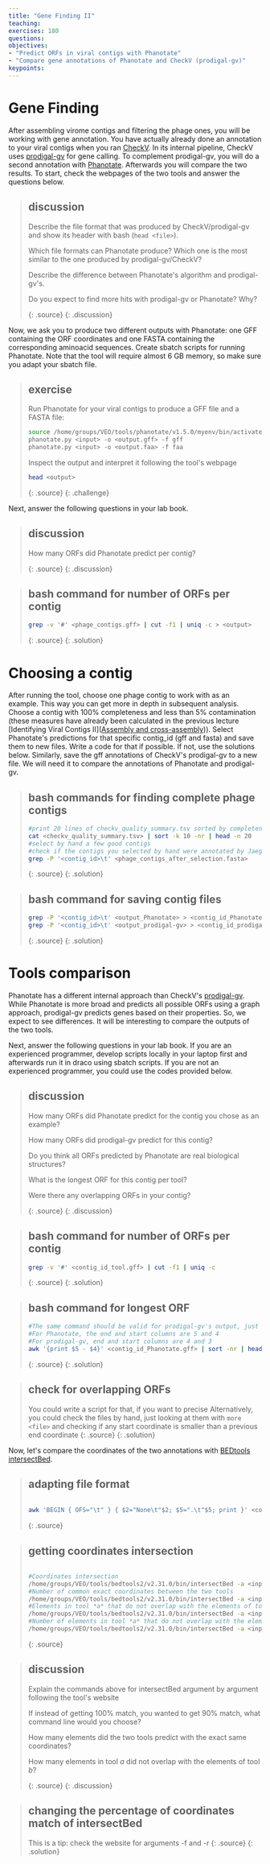 ```yaml
---
title: "Gene Finding II"
teaching: 
exercises: 180
questions:
objectives:
- "Predict ORFs in viral contigs with Phanotate"
- "Compare gene annotations of Phanotate and CheckV (prodigal-gv)"
keypoints:
---
```


# Gene Finding

After assembling virome contigs and filtering the phage ones, you will be working with gene annotation. You have actually already done an annotation to your viral contigs when you ran [CheckV](https://bitbucket.org/berkeleylab/checkv/src/master/). In its internal pipeline, CheckV uses [prodigal-gv](https://github.com/apcamargo/prodigal-gv) for gene calling. To complement prodigal-gv, you will do a second annotation with [Phanotate](https://github.com/deprekate/PHANOTATE). Afterwards you will compare the two results. To start, check the webpages of the two tools and answer the questions below.  

> ## discussion
>
> Describe the file format that was produced by CheckV/prodigal-gv and show its header with bash (```head <file>```).
> 
> Which file formats can Phanotate produce? Which one is the most similar to the one produced by prodigal-gv/CheckV?
>
> Describe the difference between Phanotate's algorithm and prodigal-gv's.
>
> Do you expect to find more hits with prodigal-gv or Phanotate? Why?
> 
> {: .source}
{: .discussion}

Now, we ask you to produce two different outputs with Phanotate: one GFF containing the ORF coordinates and one FASTA containing the corresponding aminoacid sequences. Create sbatch scripts for running Phanotate. Note that the tool will require almost 6 GB memory, so make sure you adapt your sbatch file.

> ## exercise
>
> Run Phanotate for your viral contigs to produce a GFF file and a FASTA file:
> 
>```bash
> source /home/groups/VEO/tools/phanotate/v1.5.0/myenv/bin/activate
> phanotate.py <input> -o <output.gff> -f gff
> phanotate.py <input> -o <output.faa> -f faa
>```
>
> Inspect the output and interpret it following the tool's webpage
>   
>```bash
> head <output>
>```
> {: .source}
{: .challenge}

Next, answer the following questions in your lab book.

> ## discussion
> 
> How many ORFs did Phanotate predict per contig?
> 
> {: .source}
{: .discussion}

> ## bash command for number of ORFs per contig
> ```bash
> grep -v '#' <phage_contigs.gff> | cut -f1 | uniq -c > <output>
>```
> {: .source}
{: .solution}

# Choosing a contig

After running the tool, choose one phage contig to work with as an example. This way you can get more in depth in subsequent analysis. Choose a contig with 100% completeness and less than 5% contamination (these measures have already been calculated in the previous lecture [Identifying Viral Contigs II]([Assembly and cross-assembly](https://mgxlab.github.io/Viromics2024/1.2.2_assembly_and_cross-assembly/index.html))). Select Phanotate's predictions for that specific contig_id (gff and fasta) and save them to new files. Write a code for that if possible. If not, use the solutions below. Similarly, save the gff annotations of CheckV's prodigal-gv to a new file. We will need it to compare the annotations of Phanotate and prodigal-gv.        

> ## bash commands for finding complete phage contigs
> ```bash
> #print 20 lines of checkv_quality_summary.tsv sorted by completeness  
> cat <checkv_quality_summary.tsv> | sort -k 10 -nr | head -n 20
> #select by hand a few good contigs
> #check if the contigs you selected by hand were annotated by Jaeger to be phage
> grep -P '<contig_id>\t' <phage_contigs_after_selection.fasta>
>```
> {: .source}
{: .solution}

> ## bash command for saving contig files
> ```bash
> grep -P '<contig_id>\t' <output_Phanotate> > <contig_id_Phanotate.gff>
> grep -P '<contig_id>\t' <output_prodigal-gv> > <contig_id_prodigal-gv.gff>
>```
> {: .source}
{: .solution}

# Tools comparison

Phanotate has a different internal approach than CheckV's [prodigal-gv](https://github.com/apcamargo/prodigal-gv). While Phanotate is more broad and predicts all possible ORFs using a graph approach, prodigal-gv predicts genes based on their properties. So, we expect to see differences. It will be interesting to compare the outputs of the two tools.  

Next, answer the following questions in your lab book. If you are an experienced programmer, develop scripts locally in your laptop first and afterwards run it in draco using sbatch scripts. If you are not an experienced programmer, you could use the codes provided below.  

> ## discussion
> 
> How many ORFs did Phanotate predict for the contig you chose as an example?
>
> How many ORFs did prodigal-gv predict for this contig?
>
> Do you think all ORFs predicted by Phanotate are real biological structures?
> 
> What is the longest ORF for this contig per tool?
>
> Were there any overlapping ORFs in your contig?
> 
> {: .source}
{: .discussion}

> ## bash command for number of ORFs per contig
> ```bash
> grep -v '#' <contig_id_tool.gff> | cut -f1 | uniq -c 
>```
> {: .source}
{: .solution}

> ## bash command for longest ORF
> ```bash
> #The same command should be valid for prodigal-gv's output, just adjust the column numbers
> #For Phanotate, the end and start columns are 5 and 4
> #For prodigal-gv, end and start columns are 4 and 3
> awk '{print $5 - $4}' <contig_id_Phanotate.gff> | sort -nr | head
>```
> {: .source}
{: .solution}

> ## check for overlapping ORFs
> You could write a script for that, if you want to precise
> Alternatively, you could check the files by hand, just looking at them with ```more <file>``` and checking if any start coordinate is smaller than a previous end coordinate
> {: .source}
{: .solution}

Now, let's compare the coordinates of the two annotations with [BEDtools intersectBed](https://bedtools.readthedocs.io/en/latest/content/tools/intersect.html).   

> ## adapting file format
> ```bash
>  
> awk 'BEGIN { OFS="\t" } { $2="None\t"$2; $5=".\t"$5; print }' <contig_if-prodigal-gv.gff> | sed 's/\t1\t/\t\+\t/g' | sed 's/\t-1\t/\t-\t/g' > <contig_if-prodigal-gv_formatted.gff>
>```
> {: .source}

> ## getting coordinates intersection
> ```bash
>
> #Coordinates intersection
> /home/groups/VEO/tools/bedtools2/v2.31.0/bin/intersectBed -a <input1> -b <input2> -f 1 -r
> #Number of common exact coordinates between the two tools
> /home/groups/VEO/tools/bedtools2/v2.31.0/bin/intersectBed -a <input1> -b <input2> -f 1 -r | wc -l
> #Elements in tool *a* that do not overlap with the elements of tool *b*
> /home/groups/VEO/tools/bedtools2/v2.31.0/bin/intersectBed -a <input1> -b <input2> -v
> #Number of elements in tool *a* that do not overlap with the elements of tool *b*
> /home/groups/VEO/tools/bedtools2/v2.31.0/bin/intersectBed -a <input1> -b <input2> -v  | wc -l
>```
> {: .source}

> ## discussion
>
> Explain the commands above for intersectBed argument by argument following the tool's website
>
> If instead of getting 100% match, you wanted to get 90% match, what command line would you choose?
> 
> How many elements did the two tools predict with the exact same coordinates?
>
> How many elements in tool *a* did not overlap with the elements of tool *b*?
> 
> {: .source}
{: .discussion}

> ## changing the percentage of coordinates match of intersectBed
> This is a tip: check the website for arguments -f and -r
> {: .source}
{: .solution}
